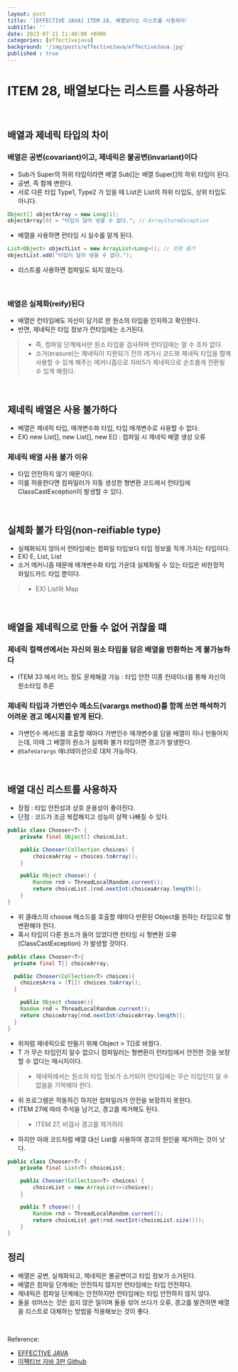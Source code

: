 ```yaml
---
layout: post
title: '[EFFECTIVE JAVA] ITEM 28, 배열보다는 리스트를 사용하라'
subtitle: ''
date: 2023-07-21 11:40:00 +0900
categories: [effectivejava]
background: '/img/posts/effectiveJava/effectiveJava.jpg'
published : true
---
```


# ITEM 28, 배열보다는 리스트를 사용하라

<br>

## 배열과 제네릭 타입의 차이

### 배열은 공변(covariant)이고, 제네릭은 불공변(invariant)이다
- Sub가 Super의 하위 타입이라면 배열 Sub[]는 배열 Super[]의 하위 타입이 된다.
- 공변, 즉 함께 변한다. 
- 서로 다른 타입 Type1, Type2 가 있을 때 List<Type1>은 List<Type2>의 하위 타입도, 상위 타입도 아니다.

```java
Object[] objectArray = new Long[1];
objectArray[0] = "타입이 달라 넣을 수 없다."; // ArrayStoreException
```

- 배열을 사용하면 런타임 시 실수를 알게 된다.

```java
List<Object> objectList = new ArrayList<Long>(); // 호환 불가
objectList.add("타입이 달라 넣을 수 없다.");
```

- 리스트를 사용하면 컴파일도 되지 않는다. 

<br>

### 배열은 실체화(reify)된다
- 배열은 런타임에도 자신이 담기로 한 원소의 타입을 인지하고 확인한다.
- 반면, 제네릭은 타입 정보가 런타임에는 소거된다. 
> - 즉, 컴파일 단계에서만 원소 타입을 검사하며 런타임에는 알 수 조차 없다. 
> - 소거(erasure)는 제네릭이 지원되기 전의 레거시 코드와 제네릭 타입을 함께 사용할 수 있게 해주는 메커니즘으로 자바5가 제네릭으로 순조롭게 전환될 수 있게 해줬다. 

<br>

## 제네릭 배열은 사용 불가하다
- 베열은 제네릭 타입, 매개변수화 타입, 타입 매개변수로 사용할 수 없다.
- EX) new List<E>[], new List<String>[], new E[] : 컴파일 시 제네릭 배열 생성 오류

### 제네릭 배열 사용 불가 이유
- 타입 안전하지 않기 때문이다. 
- 이를 허용한다면 컴파일러가 자동 생성한 형변환 코드에서 런타임에 ClassCastException이 발생할 수 있다. 

<br>

## 실체화 불가 타임(non-reifiable type)
- 실체화되지 않아서 런타임에는 컴파일 타입보다 타입 정보를 적게 가지는 타입이다. 
- EX) E, List<E>, List<String>
- 소거 메커니즘 때문에 매개변수화 타입 가운데 실체화될 수 있는 타입은 비한정적 와일드카드 타입 뿐이다.
> - EX) List<?>와 Map<?,?> 

<br>

## 배열을 제네릭으로 만들 수 없어 귀찮을 떄

### 제네릭 컬렉션에서는 자신의 원소 타입을 담은 배열을 반환하는 게 불가능하다
- ITEM 33 에서 어느 정도 문제해결 가능 : 타입 안전 이종 컨테이너를 통해 자신의 원소타입 추론

### 제네릭 타입과 가변인수 메소드(varargs method)를 함께 쓰면 해석하기 어려운 경고 메시지를 받게 된다.
- 가변인수 메서드를 호출할 때마다 가변인수 매개변수를 담을 배열이 하나 만들어지는데, 이때 그 배열의 원소가 실체화 불가 타입이면 경고가 발생한다.
- `@SafeVarargs` 애너테이션으로 대처 가능하다.

<br>

## 배열 대신 리스트를 사용하자
- 장점 : 타입 안전성과 상호 운용성이 좋아진다.
- 단점 : 코드가 조금 복잡해지고 성능이 살짝 나빠질 수 있다.

```java
public class Chooser<T> {
    private final Object[] choiceList;

    public Chooser(Collection choices) {
        choiceaArray = choices.toArray();
    }

    public Object choose() {
        Random rnd = ThreadLocalRandom.current();
        return choiceList.[rnd.nextInt(choiceaArray.length)];
    }
}
```

- 위 클래스의 choose 메소드를 호출할 때마다 반환된 Object를 원하는 타입으로 형변환해야 한다.
- 혹시 타입이 다른 원소가 들어 있었다면 런타임 시 형변환 오류(ClassCastException) 가 발생할 것이다. 

```java
public class Chooser<T>{
  private final T[] choiceArray;

  public Chooser(Collection<T> choices){
    choicesArra = (T[]) choices.toArray(); 
  }

    public Object choose(){
    Random rnd = ThreadLocalRandom.current();
    return choiceArray[rnd.nextInt(choiceArray.length)];
  }
}
```

- 위처럼 제네릭으로 만들기 위해 Object > T[]로 바꿨다.
- T 가 무슨 타입인지 알수 없으니 컴파일러는 형변환이 런타임에서 안전한 것을 보장할 수 없다는 매시지이다.
> - 제네릭에서는 원소의 타입 정보가 소거되어 런타임에는 무슨 타입인지 알 수 없음을 기억해야 한다. 
- 위 프로그램은 작동하긴 하지만 컴파일러가 안전을 보장하지 못한다.
- ITEM 27에 따라 주석을 남기고, 경고를 제거해도 된다.
> - ITEM 27, 비검사 경고를 제거하라

- 하지만 아래 코드처럼 배열 대신 List를 사용하여 경고의 원인을 제거하는 것이 낫다.

```java
public class Chooser<T> {
    private final List<T> choiceList;

    public Chooser(Collection<T> choices) {
        choiceList = new ArrayList<>(choices);
    }

    public T choose() {
        Random rnd = ThreadLocalRandom.current();
        return choiceList.get(rnd.nextInt(choiceList.size()));
    }
}
```

## 정리
- 배열은 공변, 실체화되고, 제네릭은 불공변이고 타입 정보가 소거된다.
- 배열은 컴파일 단계에는 안전하지 않지만 런타임에는 타입 안전하다. 
- 제네릭은 컴파일 단계에는 안전하지만 런타임에는 타입 안전하지 않지 않다. 
- 둘을 섞어쓰는 것은 쉽지 않은 일이며 둘을 섞어 쓰다가 오류, 경고를 발견하면 배열을 리스트로 대체하는 방법을 적용해보는 것이 좋다.

<br>

Reference:

- [EFFECTIVE JAVA](https://front.wemakeprice.com/product/121854081?search_keyword=%25EC%259D%25B4%25ED%258E%2599%25ED%258B%25B0%25EB%25B8%258C%2520%25EC%259E%2590%25EB%25B0%2594&_service=5&_no=1)
- [이펙티브 자바 3판 Github](https://github.com/WegraLee/effective-java-3e-source-code)
 